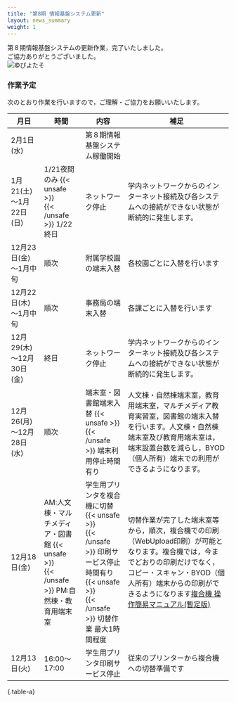 ```yaml
---
title: "第8期 情報基盤システム更新"
layout: news_summary
weight: 1
---
```


 第８期情報基盤システムの更新作業，完了いたしました。  
 ご協力ありがとうございました。  
![©ぴよたそ](https://www.naruto-u.ac.jp/center/it/img/8thbee.jpg)

### 作業予定
次のとおり作業を行いますので，ご理解・ご協力をお願いいたします。

| 月日 | 時間 | 内容 | 補足 |
| --- | --- | --- | --- |
| 2月1日(水) |  | 第８期情報基盤システム稼働開始 |  |
| 1月21(土)～1月22日(日) | 1/21夜間のみ {{< unsafe >}}<br/>{{< /unsafe >}} 1/22終日 | ネットワーク停止 | 学内ネットワークからのインターネット接続及び各システムへの接続ができない状態が断続的に発生します。 |
| 12月23日(金)～1月中旬 | 順次 | 附属学校園の端末入替 | 各校園ごとに入替を行います |
| 12月22日(木)～1月中旬 | 順次 | 事務局の端末入替 | 各課ごとに入替を行います |
| 12月29(木)～12月30日(金) | 終日 | ネットワーク停止 | 学内ネットワークからのインターネット接続及び各システムへの接続ができない状態が断続的に発生します。 |
| 12月26(月)～12月28日(水) | 順次 | 端末室・図書館端末入替 {{< unsafe >}}<br/>{{< /unsafe >}} 端末利用停止時間有り | 人文棟・自然棟端末室，教育用端末室，マルチメディア教育実習室，図書館の端末入替を行います。人文棟・自然棟端末室及び教育用端末室は，端末設置台数を減らし，BYOD（個人所有）端末での利用ができるようになります。|
| 12月18日(金) | AM:人文棟・マルチメディア・図書館 {{< unsafe >}}<br/>{{< /unsafe >}} PM:自然棟・教育用端末室 | 学生用プリンタを複合機に切替 {{< unsafe >}}<br/>{{< /unsafe >}} 印刷サービス停止時間有り {{< unsafe >}}<br/>{{< /unsafe >}} 切替作業 最大1時間程度 | 切替作業が完了した端末室等から，順次，複合機での印刷（WebUpload印刷）が可能となります。複合機では，今までどおりの印刷だけでなく，コピー・スキャン・BYOD（個人所有）端末からの印刷ができるようになります[複合機 操作簡易マニュアル(暫定版)](./attached/IOGateV3_MPF_Manuall_ja.pdf) |
| 12月13日(火) | 16:00～17:00 | 学生用プリンタ印刷サービス停止 | 従来のプリンターから複合機への切替準備です |
{.table-a}